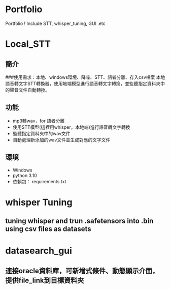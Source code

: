 # Portfolio
Portfolio ! Include STT, whisper_tuning, GUI .etc

# Local_STT 
## 簡介
###使用需求：本地、windows環境、降噪、STT、語者分離、存入csv檔案
本地語音轉文字STT轉換器，使用地端模型進行語音轉文字轉換，並監聽指定資料夾中的聲音文件自動轉換。

## 功能
- mp3轉wav，for 語者分離
- 使用STT模型(這裡用whisper，本地端)進行語音轉文字轉換
- 監聽指定資料夾中的wav文件
- 自動處理新添加的wav文件並生成對應的文字文件

## 環境
- Windows
- python 3.10
- 依賴包： requirements.txt

# whisper Tuning
## tuning whisper and trun .safetensors into .bin using csv files as datasets

# datasearch_gui
## 連接oracle資料庫，可新增式條件、動態顯示介面，提供file_link到目標資料夾
